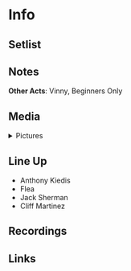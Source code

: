 # Info


## Setlist

## Notes

**Other Acts**: Vinny, Beginners Only

## Media 

<details>
  <summary>Pictures</summary>
  <img alt="Flyer" title="Flyer" src="19841111f.jpg" height="200" />
</details>

## Line Up

* Anthony Kiedis
* Flea
* Jack Sherman
* Cliff Martinez

## Recordings

## Links